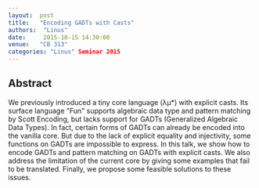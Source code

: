 ```yaml
--- 
layout:  post 
title:   "Encoding GADTs with Casts"
authors:  "Linus"
date:     2015-10-15 14:30:00
venue:   "CB 313"
categories: "Linus" Seminar 2015
--- 
```

## Abstract

We previously introduced a tiny core language (λμ*) with explicit
casts. Its surface language "Fun" supports algebraic data type and
pattern matching by Scott Encoding, but lacks support for GADTs
(Generalized Algebraic Data Types). In fact, certain forms of GADTs
can already be encoded into the vanilla core. But due to the lack of
explicit equality and injectivity, some functions on GADTs are
impossible to express. In this talk, we show how to encode GADTs and
pattern matching on GADTs with explicit casts. We also address the
limitation of the current core by giving some examples that fail to be
translated. Finally, we propose some feasible solutions to these
issues.

